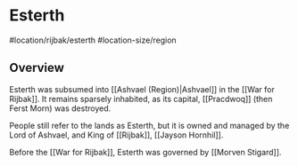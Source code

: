 # Esterth
#location/rijbak/esterth #location-size/region

## Overview
Esterth was subsumed into [[Ashvael (Region)|Ashvael]] in the [[War for Rijbak]]. It remains sparsely inhabited, as its capital, [[Pracdwoq]] (then Ferst Morn) was destroyed.

People still refer to the lands as Esterth, but it is owned and managed by the Lord of Ashvael, and King of [[Rijbak]], [[Jayson Hornhil]].

Before the [[War for Rijbak]], Esterth was governed by [[Morven Stigard]].